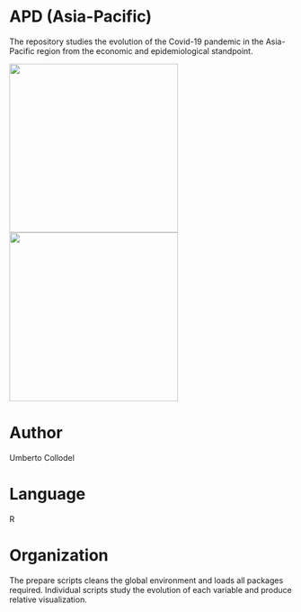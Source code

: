 # APD (Asia-Pacific)

The repository studies the evolution of the Covid-19 pandemic in the Asia-Pacific region from the economic and epidemiological standpoint. 


<p float="left">
  <img src="https://user-images.githubusercontent.com/33840988/167109102-23b839a8-9c71-4035-94e7-33bd039d3d12.jpg" width="300" />
  <img src="https://user-images.githubusercontent.com/33840988/167109109-16d99620-1713-4078-b1dc-4ff3a8795125.jpg" width="300" /> 
</p>



# Author

Umberto Collodel

# Language 

R

# Organization

The prepare scripts cleans the global environment and loads all packages required. Individual scripts study the evolution of each variable and produce relative visualization.